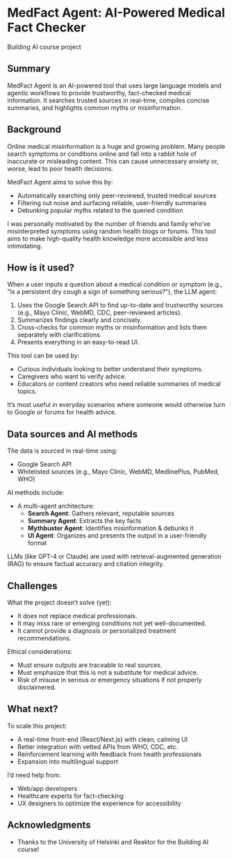 # MedFact Agent: AI-Powered Medical Fact Checker

Building AI course project

## Summary

MedFact Agent is an AI-powered tool that uses large language models and agentic workflows to provide trustworthy, fact-checked medical information. It searches trusted sources in real-time, compiles concise summaries, and highlights common myths or misinformation.

## Background

Online medical misinformation is a huge and growing problem. Many people search symptoms or conditions online and fall into a rabbit hole of inaccurate or misleading content. This can cause unnecessary anxiety or, worse, lead to poor health decisions.

MedFact Agent aims to solve this by:
* Automatically searching only peer-reviewed, trusted medical sources
* Filtering out noise and surfacing reliable, user-friendly summaries
* Debunking popular myths related to the queried condition

I was personally motivated by the number of friends and family who’ve misinterpreted symptoms using random health blogs or forums. This tool aims to make high-quality health knowledge more accessible and less intimidating.

## How is it used?

When a user inputs a question about a medical condition or symptom (e.g., "Is a persistent dry cough a sign of something serious?"), the LLM agent:

1. Uses the Google Search API to find up-to-date and trustworthy sources (e.g., Mayo Clinic, WebMD, CDC, peer-reviewed articles).
2. Summarizes findings clearly and concisely.
3. Cross-checks for common myths or misinformation and lists them separately with clarifications.
4. Presents everything in an easy-to-read UI.

This tool can be used by:
* Curious individuals looking to better understand their symptoms.
* Caregivers who want to verify advice.
* Educators or content creators who need reliable summaries of medical topics.

It’s most useful in everyday scenarios where someone would otherwise turn to Google or forums for health advice.


## Data sources and AI methods

The data is sourced in real-time using:
* Google Search API
* Whitelisted sources (e.g., Mayo Clinic, WebMD, MedlinePlus, PubMed, WHO)

AI methods include:
* A multi-agent architecture:  
  - **Search Agent**: Gathers relevant, reputable sources
  - **Summary Agent**: Extracts the key facts  
  - **Mythbuster Agent**: Identifies misinformation & debunks it  
  - **UI Agent**: Organizes and presents the output in a user-friendly format

LLMs (like GPT-4 or Claude) are used with retrieval-augmented generation (RAG) to ensure factual accuracy and citation integrity.

## Challenges

What the project doesn’t solve (yet):
* It does not replace medical professionals.
* It may miss rare or emerging conditions not yet well-documented.
* It cannot provide a diagnosis or personalized treatment recommendations.

Ethical considerations:
* Must ensure outputs are traceable to real sources.
* Must emphasize that this is not a substitute for medical advice.
* Risk of misuse in serious or emergency situations if not properly disclaimered.

## What next?

To scale this project:
* A real-time front-end (React/Next.js) with clean, calming UI
* Better integration with vetted APIs from WHO, CDC, etc.
* Reinforcement learning with feedback from health professionals
* Expansion into multilingual support

I’d need help from:
* Web/app developers
* Healthcare experts for fact-checking
* UX designers to optimize the experience for accessibility

## Acknowledgments

* Thanks to the University of Helsinki and Reaktor for the Building AI course!
